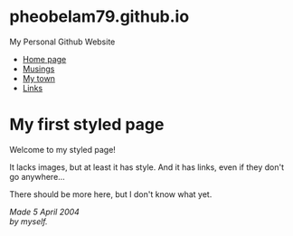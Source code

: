 # pheobelam79.github.io
 My Personal Github Website
<!DOCTYPE html PUBLIC "-//W3C//DTD HTML 4.01//EN">
<html>
<head>
  <title>My first styled page</title>
  <link rel="stylesheet" href="style.css">
</head>
<body>

<!-- Site navigation menu -->
<ul class="navbar">
  <li><a href="index.html">Home page</a>
  <li><a href="musings.html">Musings</a>
  <li><a href="town.html">My town</a>
  <li><a href="links.html">Links</a>
</ul>

<!-- Main content -->
<h1>My first styled page</h1>

<p>Welcome to my styled page!

<p>It lacks images, but at least it has style.
And it has links, even if they don't go
anywhere&hellip;

<p>There should be more here, but I don't know
what yet.

<!-- Sign and date the page, it's only polite! -->
<address>Made 5 April 2004<br>
  by myself.</address>

</body>
</html>
